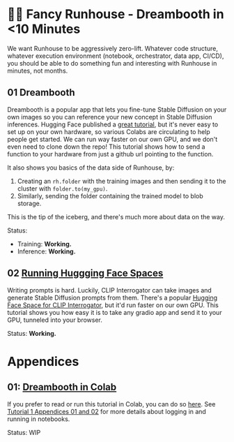 # 🧑‍🎨 Fancy Runhouse - Dreambooth in <10 Minutes

We want Runhouse to be aggressively zero-lift. Whatever code
structure, whatever execution environment (notebook, 
orchestrator, data app, CI/CD), you should be able to do something fun
and interesting with Runhouse in minutes, not months.

## 01 Dreambooth

Dreambooth is a popular app that lets you fine-tune Stable Diffusion on your
own images so you can reference your new concept in Stable Diffusion inferences.
Hugging Face published a [great tutorial](https://huggingface.co/blog/dreambooth),
but it's never easy to set up on your own hardware, so various Colabs are circulating
to help people get started. We can run way faster on our own GPU, and we don't even 
need to clone down the repo! This tutorial shows how to send a function to your 
hardware from just a github url pointing to the function.

It also shows you basics of the data side of Runhouse, by:
1) Creating an `rh.folder` with the training images and then sending it to the cluster with
`folder.to(my_gpu)`. 
2) Similarly, sending the folder containing the trained model to blob storage.

This is the tip of the iceberg, and there's much more about data on the way.

Status:
* Training: **Working.**
* Inference: **Working.**

## 02 [Running Huggging Face Spaces](./p02_gradio_clip_interrogator.py)

Writing prompts is hard. Luckily, CLIP Interrogator can take images and generate
Stable Diffusion prompts from them. There's a popular [Hugging Face Space for CLIP 
Interrogator](https://huggingface.co/spaces/pharma/CLIP-Interrogator), but it'd run 
faster on our own GPU. This tutorial shows you how easy it is to take any gradio app 
and send it to your GPU, tunneled into your browser.

Status: **Working.**

# Appendices

## 01: [Dreambooth in Colab](https://colab.research.google.com/github/run-house/tutorials/blob/main/t02_Dreambooth/x01_Colab_Dreambooth.ipynb)

If you prefer to read or run this tutorial in Colab, you can do so 
[here](https://colab.research.google.com/github/run-house/tutorials/blob/main/t02_Dreambooth/x01_Colab_Dreambooth.ipynb).
See [Tutorial 1 Appendices 01 and 02](../t01_Stable_Diffusion/README.md#appendices) for more details
about logging in and running in notebooks.

Status: WIP